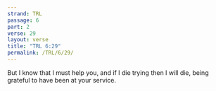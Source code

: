 ```yaml
---
strand: TRL
passage: 6
part: 2
verse: 29
layout: verse
title: "TRL 6:29"
permalink: /TRL/6/29/
---
```

But I know that I must help you, and if I die trying then I will die, being grateful to have been at your service.
